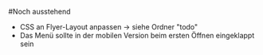 #Noch ausstehend
* CSS an Flyer-Layout anpassen -> siehe Ordner "todo"
* Das Menü sollte in der mobilen Version beim ersten Öffnen eingeklappt sein
